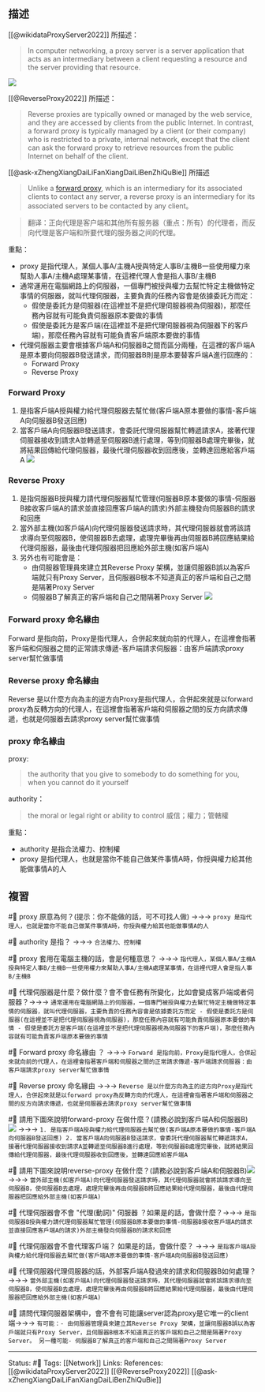 


## 描述
[[@wikidataProxyServer2022]] 所描述：
> In computer networking, a proxy server is a server application that acts as an intermediary between a client requesting a resource and the server providing that resource.
> 
![](https://upload.wikimedia.org/wikipedia/commons/thumb/b/bb/Proxy_concept_en.svg/554px-Proxy_concept_en.svg.png)

[[@ReverseProxy2022]] 所描述：
> Reverse proxies are typically owned or managed by the web service, and they are accessed by clients from the public Internet. In contrast, a forward proxy is typically managed by a client (or their company) who is restricted to a private, internal network, except that the client can ask the forward proxy to retrieve resources from the public Internet on behalf of the client. 

[[@ask-xZhengXiangDaiLiFanXiangDaiLiBenZhiQuBie]] 所描述
> Unlike a [forward proxy](https://link.zhihu.com/?target=https%3A//en.wikipedia.org/wiki/Proxy_server%23Forward_proxy), which is an intermediary for its associated clients to contact any server, a reverse proxy is an intermediary for its associated servers to be contacted by any client。

> 翻译：正向代理是客户端和其他所有服务器（重点：所有）的代理者，而反向代理是客户端和所要代理的服务器之间的代理。

 

重點：
- proxy 是指代理人，某個人事A/主機A授與特定人事B/主機B一些使用權力來幫助人事A/主機A處理某事情，在這裡代理人會是指人事B/主機B
- 通常運用在電腦網路上的伺服器，一個專門被授與權力去幫忙特定主機做特定事情的伺服器，就叫代理伺服器，主要負責的任務內容會是依據委託方而定：
	- 假使是委託方是伺服器(在這裡並不是把代理伺服器視為伺服器)，那麼任務內容就有可能負責伺服器原本要做的事情
	- 假使是委託方是客戶端(在這裡並不是把代理伺服器視為伺服器下的客戶端)，那麼任務內容就有可能負責客戶端原本要做的事情
- 代理伺服器主要會根據客戶端A和伺服器B之間而區分兩種，在這裡的客戶端A是原本要向伺服器B發送請求，而伺服器B則是原本要替客戶端A進行回應的：
	- Forward Proxy
	- Reverse Proxy
	


### Forward Proxy 

1. 是指客戶端A授與權力給代理伺服器去幫忙做(客戶端A原本要做的事情-客戶端A向伺服器B發送回應)
2. 當客戶端A向伺服器B發送請求，會委託代理伺服器幫忙轉遞請求A，接著代理伺服器接收到請求A並轉遞至伺服器B進行處理，等到伺服器B處理完畢後，就將結果回傳給代理伺服器，最後代理伺服器收到回應後，並轉達回應給客戶端A
![](https://res.cloudinary.com/dqfxgtyoi/image/upload/v1656430766/blog/network/proxy/forward-proxy_sdzx6e.png)
	
### Reverse Proxy
1. 是指伺服器B授與權力請代理伺服器幫忙管理(伺服器B原本要做的事情-伺服器B接收客戶端A的請求並直接回應客戶端A的請求)外部主機發向伺服器B的請求和回應
2. 當外部主機(如客戶端A)向代理伺服器發送請求時，其代理伺服器就會將該請求導向至伺服器B，使伺服器B去處理，處理完畢後再由伺服器B將回應結果給代理伺服器，最後由代理伺服器把回應給外部主機(如客戶端A)
3. 另外也有可能會是：
	- 由伺服器管理員來建立其Reverse Proxy 架構，並讓伺服器B誤以為客戶端就只有Proxy Server，且伺服器B根本不知道真正的客戶端和自己之間是隔著Proxy Server
	- 伺服器B了解真正的客戶端和自己之間隔著Proxy Server
![](https://res.cloudinary.com/dqfxgtyoi/image/upload/v1656430766/blog/network/proxy/reverse-proxy_irssw8.png)
	
### Forward proxy 命名緣由
Forward 是指向前，Proxy是指代理人，合併起來就向前的代理人，在這裡會指著客戶端和伺服器之間的正常請求傳遞-客戶端請求伺服器：由客戶端請求proxy server幫忙做事情

### Reverse proxy 命名緣由
Reverse 是以什麼方向為主的逆方向Proxy是指代理人，合併起來就是以forward proxy為反轉方向的代理人，在這裡會指著客戶端和伺服器之間的反方向請求傳遞，也就是伺服器去請求proxy server幫忙做事情

### proxy 命名緣由
proxy: 
> the authority that you give to somebody to do something for you, when you cannot do it yourself

authority：
> the moral or legal right or ability to control
> 威信；權力；管轄權

重點：
- authority 是指合法權力、控制權
- proxy 是指代理人，也就是當你不能自己做某件事情A時，你授與權力給其他能做事情A的人
## 複習
#🧠 proxy 原意為何？(提示：你不能做的話，可不可找人做) ->->-> `proxy 是指代理人，也就是當你不能自己做某件事情A時，你授與權力給其他能做事情A的人 `
<!--SR:!2024-02-22,213,228-->

#🧠  authority 是指？ ->->-> `合法權力、控制權`
<!--SR:!2023-08-05,241,248-->

#🧠 proxy 套用在電腦主機的話，會是何種意思？ ->->-> `指代理人，某個人事A/主機A授與特定人事B/主機B一些使用權力來幫助人事A/主機A處理某事情，在這裡代理人會是指人事B/主機B`
<!--SR:!2024-08-25,479,250-->


#🧠 代理伺服器是什麼？做什麼？會不會任務有所變化，比如會變成客戶端或者伺服器？->->-> `通常運用在電腦網路上的伺服器，一個專門被授與權力去幫忙特定主機做特定事情的伺服器，就叫代理伺服器，主要負責的任務內容會是依據委託方而定 - 假使是委託方是伺服器(在這裡並不是把代理伺服器視為伺服器)，那麼任務內容就有可能負責伺服器原本要做的事情 - 假使是委託方是客戶端(在這裡並不是把代理伺服器視為伺服器下的客戶端)，那麼任務內容就有可能負責客戶端原本要做的事情`
<!--SR:!2023-08-31,257,248-->

#🧠 Forward proxy 命名緣由 ？ ->->-> `Forward 是指向前，Proxy是指代理人，合併起來就向前的代理人，在這裡會指著客戶端和伺服器之間的正常請求傳遞-客戶端請求伺服器：由客戶端請求proxy server幫忙做事情`
<!--SR:!2025-01-14,557,248-->

#🧠 Reverse proxy 命名緣由 ->->-> `Reverse 是以什麼方向為主的逆方向Proxy是指代理人，合併起來就是以forward proxy為反轉方向的代理人，在這裡會指著客戶端和伺服器之間的反方向請求傳遞，也就是伺服器去請求proxy server幫忙做事情`
<!--SR:!2025-01-01,548,248-->


#🧠 請用下圖來說明forward-proxy 在做什麼？(請務必說到客戶端A和伺服器B) ![](https://res.cloudinary.com/dqfxgtyoi/image/upload/v1656430766/blog/network/proxy/forward-proxy_sdzx6e.png) ->->-> `1. 是指客戶端A授與權力給代理伺服器去幫忙做(客戶端A原本要做的事情-客戶端A向伺服器B發送回應) 2. 當客戶端A向伺服器B發送請求，會委託代理伺服器幫忙轉遞請求A，接著代理伺服器接收到請求A並轉遞至伺服器B進行處理，等到伺服器B處理完畢後，就將結果回傳給代理伺服器，最後代理伺服器收到回應後，並轉達回應給客戶端A`
<!--SR:!2024-07-12,453,250-->

#🧠 請用下圖來說明reverse-proxy 在做什麼？(請務必說到客戶端A和伺服器B)![](https://res.cloudinary.com/dqfxgtyoi/image/upload/v1656430766/blog/network/proxy/reverse-proxy_irssw8.png) ->->-> `當外部主機(如客戶端A)向代理伺服器發送請求時，其代理伺服器就會將該請求導向至伺服器B，使伺服器B去處理，處理完畢後再由伺服器B將回應結果給代理伺服器，最後由代理伺服器把回應給外部主機(如客戶端A)`
<!--SR:!2025-01-02,545,248-->

#🧠 代理伺服器會不會 "代理(動詞)" 伺服器 ？如果是的話，會做什麼？->->-> `是指伺服器B授與權力請代理伺服器幫忙管理(伺服器B原本要做的事情-伺服器B接收客戶端A的請求並直接回應客戶端A的請求)外部主機發向伺服器B的請求和回應`
<!--SR:!2025-01-05,548,248-->

#🧠 代理伺服器會不會代理客戶端？ 如果是的話，會做什麼？ ->->-> `是指客戶端A授與權力給代理伺服器去幫忙做(客戶端A原本要做的事情-客戶端A向伺服器B發送回應)`
<!--SR:!2024-09-02,485,250-->


#🧠 代理伺服器代理伺服器的話，外部客戶端A發過來的請求和伺服器B如何處理？ ->->-> `當外部主機(如客戶端A)向代理伺服器發送請求時，其代理伺服器就會將該請求導向至伺服器B，使伺服器B去處理，處理完畢後再由伺服器B將回應結果給代理伺服器，最後由代理伺服器把回應給外部主機(如客戶端A)`
<!--SR:!2024-09-11,489,250-->

#🧠 請問代理伺服器架構中，會不會有可能讓server認為proxy是它唯一的client端->->-> `有可能：- 由伺服器管理員來建立其Reverse Proxy 架構，並讓伺服器B誤以為客戶端就只有Proxy Server，且伺服器B根本不知道真正的客戶端和自己之間是隔著Proxy Server。 另一種可能- 伺服器B了解真正的客戶端和自己之間隔著Proxy Server`
<!--SR:!2023-08-15,114,190-->

---
Status: #🌱 
Tags:
[[Network]]
Links:
References:
[[@wikidataProxyServer2022]]
[[@ReverseProxy2022]]
[[@ask-xZhengXiangDaiLiFanXiangDaiLiBenZhiQuBie]]
